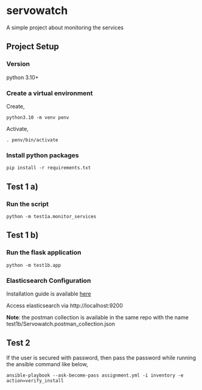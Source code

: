# servowatch
A simple project about monitoring the services


## Project Setup

### Version
python 3.10+

### Create a virtual environment

Create,

```
python3.10 -m venv penv
```

Activate,
```
. penv/bin/activate
```

### Install python packages

```
pip install -r requirements.txt
```

## Test 1 a)

### Run the script

```
python -m test1a.monitor_services
```

## Test 1 b)

### Run the flask application
```
python -m test1b.app
```

### Elasticsearch Configuration

Installation guide is available [here](https://www.elastic.co/guide/en/elasticsearch/reference/8.10/install-elasticsearch.html)

Access elasticsearch via http://localhost:9200

**Note**: the postman collection is available in the same repo with the name test1b/Servowatch.postman_collection.json

## Test 2

If the user is secured with password, then pass the password while running the ansible command like below,

```
ansible-playbook --ask-become-pass assignment.yml -i inventory -e action=verify_install
```

